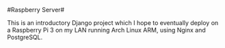 #Raspberry Server#

This is an introductory Django project which I hope to eventually deploy on a Raspberry Pi 3 on my LAN running Arch Linux ARM, using Nginx and PostgreSQL.
